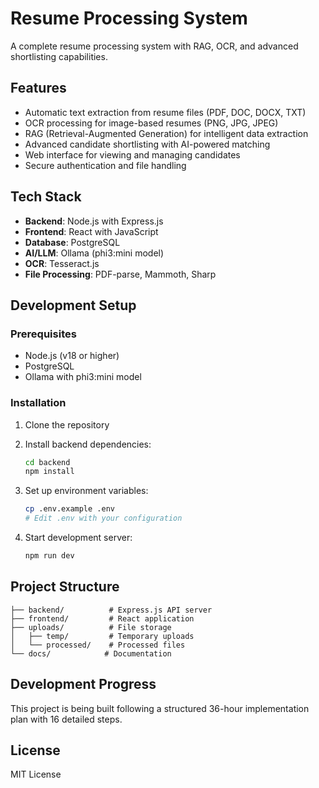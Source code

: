 # Resume Processing System

A complete resume processing system with RAG, OCR, and advanced shortlisting capabilities.

## Features

- Automatic text extraction from resume files (PDF, DOC, DOCX, TXT)
- OCR processing for image-based resumes (PNG, JPG, JPEG)
- RAG (Retrieval-Augmented Generation) for intelligent data extraction
- Advanced candidate shortlisting with AI-powered matching
- Web interface for viewing and managing candidates
- Secure authentication and file handling

## Tech Stack

- **Backend**: Node.js with Express.js
- **Frontend**: React with JavaScript
- **Database**: PostgreSQL
- **AI/LLM**: Ollama (phi3:mini model)
- **OCR**: Tesseract.js
- **File Processing**: PDF-parse, Mammoth, Sharp

## Development Setup

### Prerequisites

- Node.js (v18 or higher)
- PostgreSQL
- Ollama with phi3:mini model

### Installation

1. Clone the repository
2. Install backend dependencies:

   ```bash
   cd backend
   npm install
   ```

3. Set up environment variables:

   ```bash
   cp .env.example .env
   # Edit .env with your configuration
   ```

4. Start development server:
   ```bash
   npm run dev
   ```

## Project Structure

```
├── backend/          # Express.js API server
├── frontend/         # React application
├── uploads/          # File storage
│   ├── temp/         # Temporary uploads
│   └── processed/    # Processed files
└── docs/            # Documentation
```

## Development Progress

This project is being built following a structured 36-hour implementation plan with 16 detailed steps.

## License

MIT License
